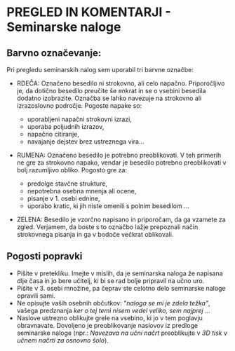  PREGLED IN KOMENTARJI - Seminarske naloge
================================================================================

## Barvno označevanje:

Pri pregledu seminarskih nalog sem uporabil tri barvne označbe:

- RDEČA: Označeno besedilo ni strokovno, ali celo napačno. Priporočljivo je, da
  dotično besedilo preučite še enkrat in se o vsebini besedila dodatno izobrazite.
  Označba se lahko navezuje na strokovno ali izrazoslovno področje. Pogoste napake
  so:
    - uporabljeni napačni strokovni izrazi,
    - uporaba poljudnih izrazov,
    - napačno citiranje,
    - navajanje dejstev brez ustreznega vira...

- RUMENA: Označeno besedilo je potrebno preoblikovati. V teh primerih ne gre za
  strokovno napako, vendar je besedilo potrebno preoblikovati v bolj razumljivo obliko.
  Pogosto gre za:
    - predolge stavčne strukture,
    - nepotrebna osebna mnenja ali ocene,
    - pisanje v 1. osebi ednine,
    - uporabo kratic, ki jih niste omenili s polnim besedilom ...

- ZELENA: Besedilo je vzorčno napisano in priporočam, da ga vzamete za zgled. Verjamem,
  da boste s to označbo lažje prepoznali način strokovnega pisanja in ga v bodoče
  večkrat oblikovali.

## Pogosti popravki

- Pišite v pretekliku. Imejte v mislih, da je seminarska naloga že napisana dlje časa in
  jo bere učitelj, ki bi se rad bolje pripravil na učno uro.
- Pišite v 3. osebi množine, pa čeprav ste celotno delo seminarske naloge opravili sami.
- Ne opisujte vaših osebnih občutkov: *"naloga se mi je zdela težka"*, vašega predznanja
  *ker o tej temi nisem vedel veliko, sem najprej* ...
- Naslove ustrezno oblikujte grele na vsebino, ki jo v tem poglavju obravnavate. Dovoljeno
  je preoblikovanje naslovov iz predloge seminarske naloge (npr.: *Navezava na učni načrt*
  preoblikujte v *3D tisk v učnem načrti za osnovno šolo*).

